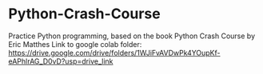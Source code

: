 # Python-Crash-Course
Practice Python programming, based on the book Python Crash Course by Eric Matthes
Link to google colab folder:
https://drive.google.com/drive/folders/1WJiFvAVDwPk4YOupKf-eAPhlrAG_D0vD?usp=drive_link
